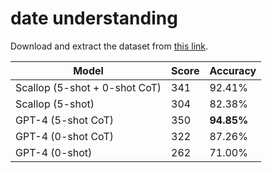 # date understanding
Download and extract the dataset from [this link](https://drive.google.com/file/d/1aXUpQna54Dx4lt4wqRIdzTRanMzjXWjy/view?usp=drive_link).

| Model                         | Score | Accuracy     |
| ---                           | ---   | ---          |
| Scallop (5-shot + 0-shot CoT) | 341   | 92.41%       |
| Scallop (5-shot)              | 304   | 82.38%       |
| GPT-4 (5-shot CoT)            | 350   | **94.85%**   |
| GPT-4 (0-shot CoT)            | 322   | 87.26%       |
| GPT-4 (0-shot)                | 262   | 71.00%       |